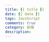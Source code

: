 ```yaml
---
title: {{ title }}
date: {{ date }}
tags: JavsScript
comments: true
category: 前端
description: 
---
```

